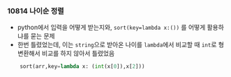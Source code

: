 ### 10814 나이순 정렬

- python에서 입력을 어떻게 받는지와, `sort(key=lambda x:())` 를 어떻게 활용하냐를 묻는 문제
- 한번 틀렸었는데, 이는 `string`으로 받아온 나이를 `lambda`에서 비교할 때 `int`로 형 변환해서 비교를 하지 않아서 틀렸었음

```python
    sort(arr,key=lambda x: (int(x[0]),x[2]))
```
